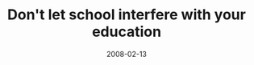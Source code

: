 ---
layout: base.njk
title : 'Don&#39;t let school interfere with your education' 
view_title : 'Don&#39;t let school interfere with your education' 
year : '2008' 
date : '2008-02-13' 
img_file : '/drawing/dontletschoolinterferewithyoureducation.png' 
html_file : 'dontletschoolinterferewithyoureducation' 
next_html : 'ijustcantstoplooking.html' 
year_order : '70' 
permalink : "title/{{html_file}}.html"
---